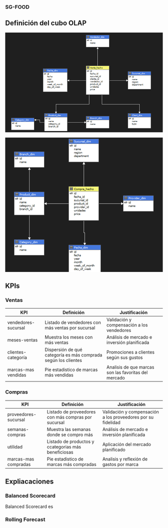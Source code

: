 ### SG-FOOD
## Definición del cubo OLAP
![Cubo OLAP de Ventas](img/CuboVentas.png)

![Cubo OLAP de Compras](img/CuboCompras.png)

## KPIs 

### Ventas

| KPI                    | Definición                                                        | Justificación                                         |
|------------------------|-------------------------------------------------------------------|-------------------------------------------------------|
| vendedores-sucursal    | Listado de vendedores con más ventas por sucursal                 | Validación y compensación a los vendedores            |
| meses-ventas           | Muestra los meses con más ventas                                  | Análisis de mercado e inversión planificada           |
| clientes-categoría     | Dispersión de qué categoría es más comprada según los clientes    | Promociones a clientes según sus gustos               |
| marcas-mas vendidas     | Pie estadistico de marcas más vendidas    | Analisis de que marcas son las favoritas del mercado          |

### Compras
| KPI                    | Definición                                                        | Justificación                                         |
|------------------------|-------------------------------------------------------------------|-------------------------------------------------------|
| proveedores-sucursal    | Listado de proveedores con más compras por sucursal                 | Validación y compensación a los proveedores por su fidelidad      |
| semanas-compras           | Muestra las semanas donde se compro más                        | Análisis de mercado e inversión planificada           |
| utilidad     | Listado de productos y ccategorias más beneficiosas    | Aplicación del mercado planificado              |
| marcas-mas compradas     | Pie estadistico de marcas más compradas | Analisis y reflexión de gastos por marca |

## Expliacaciones

### Balanced Scorecard

Balanced Scorecard es

### Rolling Forecast

##